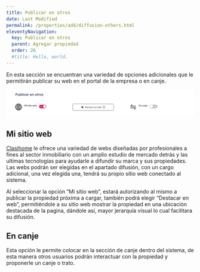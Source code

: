 ```yaml
---
title: Publicar en otros
date: Last Modified
permalink: /properties/add/diffusion-others.html
eleventyNavigation:
  key: Publicar en otros
  parent: Agregar propiedad
  order: 26
  #title: Hello, world.
---
```


En esta sección se encuentran una variedad de opciones adicionales que le permitirán publicar su web en el portal de la empresa o en canje.

![carga de propiedad](/content/images/properties/add/diff-2.png)

## Mi sitio web
[Clasihome](https://clasihome.com) le ofrece una variedad de webs diseñadas por profesionales a fines al sector inmobiliario con un amplio estudio de mercado detrás y las ultimas tecnologías para ayudarle a difundir su marca y sus propiedades. Las webs podrán ser elegidas en el apartado difusión, con un cargo adicional, una vez elegida una, tendrá su propio sitio web conectado al sistema.

Al seleccionar la opción “Mi sitio web”, estará autorizando al mismo a publicar la propiedad próxima a cargar, también podrá elegir “Destacar en web”, permitiéndole a su sitio web mostrar la propiedad en una ubicación destacada de la pagina, dándole así, mayor jerarquía visual lo cual facilitara su difusión.

## En canje
Esta opción le permite colocar en la sección de canje dentro del sistema, de esta manera otros usuarios podrán interactuar con la propiedad y proponerle un canje o trato.
